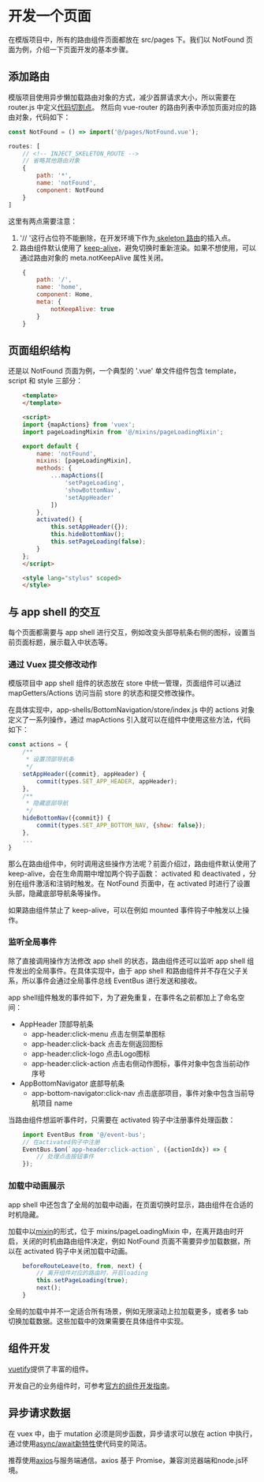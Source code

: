 # 开发一个页面

在模版项目中，所有的路由组件页面都放在 src/pages 下。我们以 NotFound 页面为例，介绍一下页面开发的基本步骤。

## 添加路由

模版项目使用异步懒加载路由对象的方式，减少首屏请求大小，所以需要在 router.js 中定义[代码切割点](https://ssr.vuejs.org/en/routing.html)。
然后向 vue-router 的路由列表中添加页面对应的路由对象，代码如下：

```js
const NotFound = () => import('@/pages/NotFound.vue');

routes: [
    // <!-- INJECT_SKELETON_ROUTE -->
    // 省略其他路由对象
    {
        path: '*',
        name: 'notFound',
        component: NotFound
    }
]
```

这里有两点需要注意：
1. '// <!-- INJECT_SKELETON_ROUTE -->'这行占位符不能删除，在开发环境下作为[ skeleton 路由](/guide/vue/doc/vue/01-foundation/14-skeleton)的插入点。
2. 路由组件默认使用了 [keep-alive](https://vuejs.org/v2/guide/components.html#keep-alive)，避免切换时重新渲染。如果不想使用，可以通过路由对象的 meta.notKeepAlive 属性关闭。
```js
    {
        path: '/',
        name: 'home',
        component: Home,
        meta: {
            notKeepAlive: true
        }
    }
```

## 页面组织结构

还是以 NotFound 页面为例，一个典型的 '.vue' 单文件组件包含 template，script 和 style 三部分：
```html
    <template>
    </template>

    <script>
    import {mapActions} from 'vuex';
    import pageLoadingMixin from '@/mixins/pageLoadingMixin';

    export default {
        name: 'notFound',
        mixins: [pageLoadingMixin],
        methods: {
            ...mapActions([
                'setPageLoading',
                'showBottomNav',
                'setAppHeader'
            ])
        },
        activated() {
            this.setAppHeader({});
            this.hideBottomNav();
            this.setPageLoading(false);
        }
    };
    </script>

    <style lang="stylus" scoped>
    </style>
```

## 与 app shell 的交互

每个页面都需要与 app shell 进行交互，例如改变头部导航条右侧的图标，设置当前页面标题，展示载入中状态等。

### 通过 Vuex 提交修改动作

模版项目中 app shell 组件的状态放在 store 中统一管理，页面组件可以通过 mapGetters/Actions 访问当前 store 的状态和提交修改操作。

在具体实现中，app-shells/BottomNavigation/store/index.js 中的 actions 对象定义了一系列操作，通过 mapActions 引入就可以在组件中使用这些方法，代码如下：

```js
const actions = {
    /**
     * 设置顶部导航条
     */
    setAppHeader({commit}, appHeader) {
        commit(types.SET_APP_HEADER, appHeader);
    },
    /**
     * 隐藏底部导航
     */
    hideBottomNav({commit}) {
        commit(types.SET_APP_BOTTOM_NAV, {show: false});
    },
    ...
}
```

那么在路由组件中，何时调用这些操作方法呢？前面介绍过，路由组件默认使用了 keep-alive，会在生命周期中增加两个钩子函数： activated 和 deactivated ，分别在组件激活和注销时触发。在 NotFound 页面中，在 activated 时进行了设置头部，隐藏底部导航条等操作。

如果路由组件禁止了 keep-alive，可以在例如 mounted 事件钩子中触发以上操作。

### 监听全局事件

除了直接调用操作方法修改 app shell 的状态，路由组件还可以监听 app shell 组件发出的全局事件。在具体实现中，由于 app shell 和路由组件并不存在父子关系，所以事件会通过全局事件总线 EventBus 进行发送和接收。

app shell组件触发的事件如下，为了避免重复，在事件名之前都加上了命名空间：
* AppHeader 顶部导航条
    * app-header:click-menu 点击左侧菜单图标
    * app-header:click-back 点击左侧返回图标
    * app-header:click-logo 点击Logo图标
    * app-header:click-action 点击右侧动作图标，事件对象中包含当前动作序号
* AppBottomNavigator 底部导航条
    * app-bottom-navigator:click-nav 点击底部项目，事件对象中包含当前导航项目 name

当路由组件想监听事件时，只需要在 activated 钩子中注册事件处理函数：
```js
    import EventBus from '@/event-bus';
    // 在activated钩子中注册
    EventBus.$on(`app-header:click-action`, ({actionIdx}) => {
        // 处理点击按钮事件
    });
```

### 加载中动画展示

app shell 中还包含了全局的加载中动画，在页面切换时显示，路由组件在合适的时机隐藏。

加载中以[mixin](https://vuejs.org/v2/guide/mixins.html)的形式，位于 mixins/pageLoadingMixin 中，在离开路由时开启，关闭的时机由路由组件决定，例如 NotFound 页面不需要异步加载数据，所以在 activated 钩子中关闭加载中动画。

```js
    beforeRouteLeave(to, from, next) {
        // 离开组件对应的路由时，开启loading
        this.setPageLoading(true);
        next();
    }
```

全局的加载中并不一定适合所有场景，例如无限滚动上拉加载更多，或者多 tab 切换加载数据。这些加载中的效果需要在具体组件中实现。

## 组件开发

[vuetify](https://vuetifyjs.com)提供了丰富的组件。

开发自己的业务组件时，可参考[官方的组件开发指南](https://vuejs.org/v2/guide/components.html)。

## 异步请求数据

在 vuex 中，由于 mutation 必须是同步函数，异步请求可以放在 action 中执行，通过使用[async/await新特性](https://vuex.vuejs.org/zh-cn/actions.html)使代码变的简洁。

推荐使用[axios](https://github.com/mzabriskie/axios)与服务端通信。axios 基于 Promise，兼容浏览器端和node.js环境。




